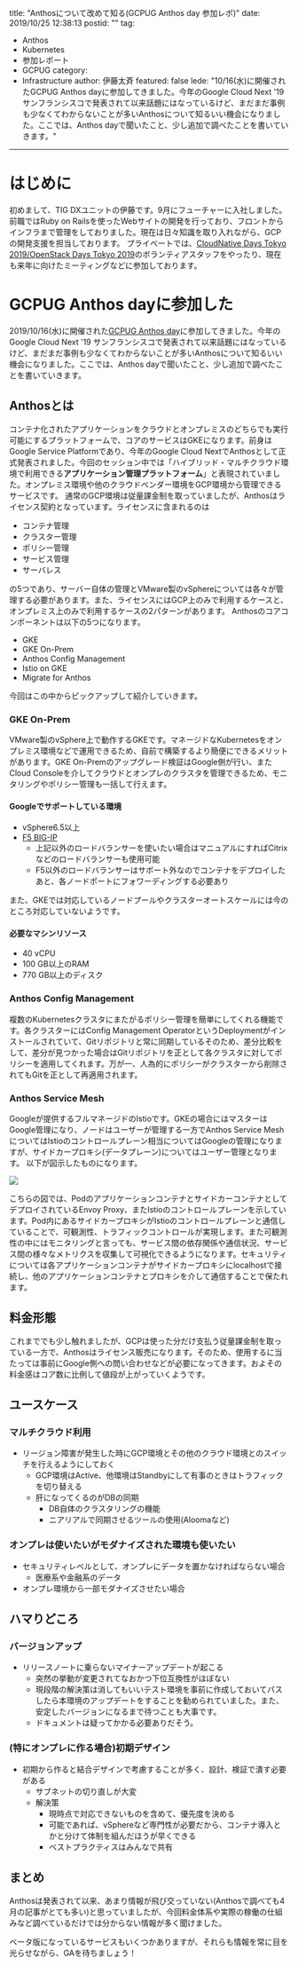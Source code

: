 title: "Anthosについて改めて知る(GCPUG Anthos day 参加レポ)"
date: 2019/10/25 12:38:13
postid: ""
tag:
  - Anthos
  - Kubernetes
  - 参加レポート
  - GCPUG
category:
  - Infrastructure
author: 伊藤太斉
featured: false
lede: "10/16(水)に開催されたGCPUG Anthos dayに参加してきました。今年のGoogle Cloud Next '19 サンフランシスコで発表されて以来話題にはなっているけど、まだまだ事例も少なくてわからないことが多いAnthosについて知るいい機会になりました。ここでは、Anthos dayで聞いたこと、少し追加で調べたことを書いていきます。"
---

# はじめに
初めまして、TIG DXユニットの伊藤です。9月にフューチャーに入社しました。前職ではRuby on Railsを使ったWebサイトの開発を行っており、フロントからインフラまで管理をしておりました。現在は日々知識を取り入れながら、GCPの開発支援を担当しております。
プライベートでは、[CloudNative Days Tokyo 2019/OpenStack Days Tokyo 2019](https://cloudnativedays.jp/cndt2019/)のボランティアスタッフをやったり、現在も来年に向けたミーティングなどに参加しております。

# GCPUG Anthos dayに参加した
2019/10/16(水)に開催された[GCPUG Anthos day](https://gcpug-tokyo.connpass.com/event/149049/)に参加してきました。今年のGoogle Cloud Next '19 サンフランシスコで発表されて以来話題にはなっているけど、まだまだ事例も少なくてわからないことが多いAnthosについて知るいい機会になりました。ここでは、Anthos dayで聞いたこと、少し追加で調べたことを書いていきます。

## Anthosとは
コンテナ化されたアプリケーションをクラウドとオンプレミスのどちらでも実行可能にするプラットフォームで、コアのサービスはGKEになります。前身はGoogle Service Platformであり、今年のGoogle Cloud NextでAnthosとして正式発表されました。今回のセッション中では「ハイブリッド・マルチクラウド環境で利用できる**アプリケーション管理プラットフォーム**」と表現されていました。オンプレミス環境や他のクラウドベンダー環境をGCP環境から管理できるサービスです。
通常のGCP環境は従量課金制を取っていましたが、Anthosはライセンス契約となっています。ライセンスに含まれるのは

- コンテナ管理
- クラスター管理
- ポリシー管理
- サービス管理
- サーバレス

の5つであり、サーバー自体の管理とVMware製のvSphereについては各々が管理する必要があります。また、ライセンスにはGCP上のみで利用するケースと、オンプレミス上のみで利用するケースの2パターンがあります。
Anthosのコアコンポーネントは以下の5つになります。

- GKE
- GKE On-Prem
- Anthos Config Management
- Istio on GKE
- Migrate for Anthos

今回はこの中からピックアップして紹介していきます。

### GKE On-Prem
VMware製のvSphere上で動作するGKEです。マネージドなKubernetesをオンプレミス環境などで運用できるため、自前で構築するより簡便にできるメリットがあります。GKE On-Premのアップグレード検証はGoogle側が行い、またCloud Consoleを介してクラウドとオンプレのクラスタを管理できるため、モニタリングやポリシー管理も一括して行えます。
#### Googleでサポートしている環境
- vSphere6.5以上
- [F5 BIG-IP](https://www.f5.com/ja_jp/products/big-ip-services)
    - 上記以外のロードバランサーを使いたい場合はマニュアルにすればCitrixなどのロードバランサーも使用可能
    - F5以外のロードバランサーはサポート外なのでコンテナをデプロイしたあと、各ノードポートにフォワーディングする必要あり

また、GKEでは対応しているノードプールやクラスターオートスケールには今のところ対応していないようです。

#### 必要なマシンリソース
- 40 vCPU
- 100 GB以上のRAM
- 770 GB以上のディスク

### Anthos Config Management
複数のKubernetesクラスタにまたがるポリシー管理を簡単にしてくれる機能です。各クラスターにはConfig Management OperatorというDeploymentがインストールされていて、Gitリポジトリと常に同期しているそのため、差分比較をして、差分が見つかった場合はGitリポジトリを正として各クラスタに対してポリシーを適用してくれます。万が一、人為的にポリシーがクラスターから削除されてもGitを正として再適用されます。

### Anthos Service Mesh
Googleが提供するフルマネージドのIstioです。GKEの場合にはマスターはGoogle管理になり、ノードはユーザーが管理する一方でAnthos Service MeshについてはIstioのコントロールプレーン相当についてはGoogleの管理になりますが、サイドカープロキシ(データプレーン)についてはユーザー管理となります。
以下が図示したものになります。

<img src="/images/20191025/photo_20191025_01.png">

こちらの図では、PodのアプリケーションコンテナとサイドカーコンテナとしてデプロイされているEnvoy Proxy、またIstioのコントロールプレーンを示しています。Pod内にあるサイドカープロキシがIstioのコントロールプレーンと通信していることで、可観測性、トラフィックコントロールが実現します。また可観測性の中にはモニタリングと言っても、サービス間の依存関係や通信状況、サービス間の様々なメトリクスを収集して可視化できるようになります。セキュリティについては各アプリケーションコンテナがサイドカープロキシにlocalhostで接続し、他のアプリケーションコンテナとプロキシを介して通信することで保たれます。

## 料金形態
これまででも少し触れましたが、GCPは使った分だけ支払う従量課金制を取っている一方で、Anthosはライセンス販売になります。そのため、使用するに当たっては事前にGoogle側への問い合わせなどが必要になってきます。およその料金感はコア数に比例して値段が上がっていくようです。

## ユースケース
### マルチクラウド利用
- リージョン障害が発生した時にGCP環境とその他のクラウド環境とのスイッチを行えるようにしておく
    - GCP環境はActive、他環境はStandbyにして有事のときはトラフィックを切り替える
    - 肝になってくるのがDBの同期
        - DB自体のクラスタリングの機能
        - ニアリアルで同期させるツールの使用(Aloomaなど)

### オンプレは使いたいがモダナイズされた環境も使いたい
- セキュリティレベルとして、オンプレにデータを置かなければならない場合
    - 医療系や金融系のデータ
- オンプレ環境から一部モダナイズさせたい場合

## ハマりどころ
### バージョンアップ
- リリースノートに乗らないマイナーアップデートが起こる
  - 突然の挙動が変更されてなおかつ下位互換性がほぼない
  - 現段階の解決策は消してもいいテスト環境を事前に作成しておいてパスしたら本環境のアップデートをすることを勧められていました。また、安定したバージョンになるまで待つことも大事です。
  - ドキュメントは疑ってかかる必要ありだそう。

### (特にオンプレに作る場合)初期デザイン
- 初期から作ると結合デザインで考慮することが多く、設計、検証で潰す必要がある
    - サブネットの切り直しが大変
    - 解決策
      - 現時点で対応できないものを含めて、優先度を決める
      - 可能であれば、vSphereなど専門性が必要だから、コンテナ導入とかと分けて体制を組んだほうが早くできる
      - ベストプラクティスはみんなで共有

## まとめ

Anthosは発表されて以来、あまり情報が飛び交っていない(Anthosで調べても4月の記事がとても多い)と思っていましたが、今回料金体系や実際の稼働の仕組みなど調べているだけでは分からない情報が多く聞けました。

ベータ版になっているサービスもいくつかありますが、それらも情報を常に目を光らせながら、GAを待ちましょう！
